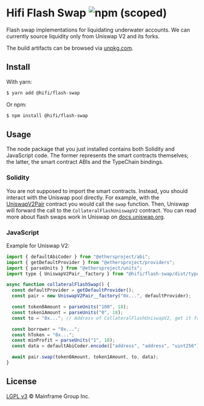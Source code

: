 # Hifi Flash Swap ![npm (scoped)](https://img.shields.io/npm/v/@hifi/flash-swap)

Flash swap implementations for liquidating underwater accounts. We can currently source liquidity only from Uniswap V2
and its forks.

The build artifacts can be browsed via [unpkg.com](https://unpkg.com/browse/@hifi/flash-swap@latest/).

## Install

With yarn:

```bash
$ yarn add @hifi/flash-swap
```

Or npm:

```bash
$ npm install @hifi/flash-swap
```

## Usage

The node package that you just installed contains both Solidity and JavaScript code. The former represents the smart contracts
themselves; the latter, the smart contract ABIs and the TypeChain bindings.

### Solidity

You are not supposed to import the smart contracts. Instead, you should interact with the Uniswap pool
directly. For example, with the [UniswapV2Pair](https://github.com/Uniswap/v2-core/blob/v1.0.1/contracts/UniswapV2Pair.sol)
contract you would call the `swap` function. Then, Uniswap will forward the call to the `CollateralFlashUniswapV2`
contract. You can read more about flash swaps work in Uniswap on
[docs.uniswap.org](https://docs.uniswap.org/protocol/V2/concepts/core-concepts/flash-swaps).

### JavaScript

Example for Uniswap V2:

```js
import { defaultAbiCoder } from "@ethersproject/abi";
import { getDefaultProvider } from "@ethersproject/providers";
import { parseUnits } from "@ethersproject/units";
import type { UniswapV2Pair__factory } from "@hifi/flash-swap/dist/types/factories/UniswapV2Pair__factory";

async function collateralFlashSwap() {
  const defaultProvider = getDefaultProvider();
  const pair = new UniswapV2Pair__factory("0x...", defaultProvider);

  const token0Amount = parseUnits("100", 18);
  const token1Amount = parseUnits("0", 18);
  const to = "0x..."; // Address of CollateralFlashUniswapV2, get it from https://docs.hifi.finance

  const borrower = "0x...";
  const hToken = "0x...";
  const minProfit = parseUnits("1", 18);
  const data = defaultAbiCoder.encode(["address", "address", "uint256"], [borrower, hToken, minProfit]);

  await pair.swap(token0Amount, token1Amount, to, data);
}
```

## License

[LGPL v3](./LICENSE.md) © Mainframe Group Inc.
